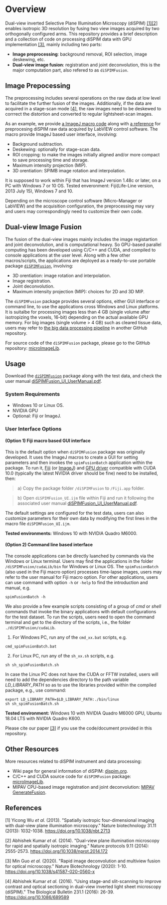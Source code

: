 # Overview

Dual-view inverted Selective Plane Illumination Microscopy (diSPIM) [[1]](#1)[[2]](#2) enables isotropic 3D resolution by fusing two view images acquired by two orthogonally configured arms. This repository provides a brief description and a collection of code on processing diSPIM data with GPU implementation [[3]](#3), mainly including two parts:

- **Image preprocessing**: background removal, ROI selection, image deskewing, etc.
- **Dual-view image fusion**: registration and joint deconvolution, this is the major computation part, also refered to as `diSPIMFusion`.

## Image Prepocessing

The preprocessing includes several operations on the raw dada at low level to facilitate the further fusion of the images. Additionally, if the data are acquired in a stage-scan mode [[4]](#4), the raw images need to be deskewed to corrrect the distortion and converted to regular lightsheet-scan images.

As an example, we provide [a ImageJ macro code](https://github.com/eguomin/diSPIMFusion/blob/master/diSPIM_Preprocessing.ijm) along with [a reference](https://github.com/eguomin/diSPIMFusion/blob/master/diSPIM_Preprocessing_Referrence.pdf) for preprocesing diSPIM raw data acquired by LabVIEW control software. The macro provide ImageJ based user interface, involving:

- Background subtraction.
- Deskewing: optionally for stage-scan data.
- ROI cropping: to make the images initially aligned and/or more compact to save processing time and storage.
- Maximum intensity projection (MIP).
- 3D orentiation: SPIMB image rotation and interpolation.

It is supposed to work within Fiji that has ImageJ version 1.48c or later, on a PC with Windows 7 or 10 OS. Tested enveronment: Fiji(Life-Line version, 2013 July 15), Windows 7 and 10.

Depending on the microscope control software (Micro-Manager or LabVIEW) and the acquisition configuration, the preprocessing may vary and users may correspondingly need to customize their own code.

## Dual-view Image Fusion

The fusion of the dual-view images mainly includes the image registartion and joint deconvolution, and is computational heavy. So GPU-based parallel computing has been developed using C/C++ and CUDA, and compiled to console applications at the user level. Along with a few other macros/scripts, the applications are deployed as a ready-to-use portable package [`diSPIMFusion`](https://www.dropbox.com/sh/czn4kwzwcgy0s3x/AADipfEsUSwuCsEBg8P7wc4_a?dl=0), involving:

- 3D orentiation: image rotation and interpolation.
- Image registration.
- Joint deconvolution.
- Maximum intensity projection (MIP): choices for 2D and 3D MIP.

The `diSPIMFusion` package provides several options, either GUI interface or command line, to use the applications cross Windows and Linux platforms. It is suitalbe for processing images less than 4 GB (single volume after isotropizing the voxels, 16-bit) depending on the actual available GPU memory. For big images (single volume > 4 GB) such as cleared tissue data, users may refer to [the big data processing pipeline](https://github.com/eguomin/regDeconProject) in another GitHub repository.

For source code of the `diSPIMFusion` package, please go to the GitHub repository: [microImageLib](https://github.com/eguomin/microImageLib).

## Usage

Download the [`diSPIMFusion`](https://www.dropbox.com/sh/czn4kwzwcgy0s3x/AADipfEsUSwuCsEBg8P7wc4_a?dl=0) package along with the test data, and check the user manual [diSPIMFusion_UI_UserManual.pdf](https://github.com/eguomin/diSPIMFusion/blob/master/diSPIMFusion_UI_UserManual.pdf).

### System Requirements

- Windows 10 or Linux OS. 
- NVIDIA GPU
- Optional: Fiji or ImageJ.

### User Interface Options

#### (Option 1) Fiji macro based GUI interface

This is the default option when `diSPIMFusion` package was originally developed. It uses the ImageJ macros to create a GUI for setting parameters and then invokes the `spimFusionBatch` application within the package. To run it, [Fiji](https://fiji.sc/) (or [ImageJ](https://imagej.net)) and [GPU driver](https://www.nvidia.com/Download/index.aspx) compatible with CUDA 10.0 (typically the latest NVIDIA driver should be fine) need to be installed, then:

> a) Copy the package folder `/diSPIMFusion` to `/Fiji.app` folder.

> b) Open `diSPIMFusion_UI.ijm` file within Fiji and run it following the associated user manual [diSPIMFusion_UI_UserManual.pdf](https://github.com/eguomin/diSPIMFusion/blob/master/diSPIMFusion_UI_UserManual.pdf).

The default settings are configured for the test data, users can also customize parameters for their own data by modifying the first lines in the macro file `diSPIMFusion_UI.ijm`. 

**Tested environments:** Windows 10 with NVIDIA Quadro M6000.

#### (Option 2) Command line based interface

The console applications can be directly luanched by commands via the Windows or Linux terminal. Users may find the applications in the folder `/diSPIMFusion/cudaLib/bin` for Windows or Linux OS. The `spimFusionBatch` (also used in the Fiji macro option) processes time-lapse images, users may refer to the user manual for Fiji macro option. For other applications, users can use command with option `-h` or `-help` to find the introduction and manual, e.g.
```posh
spimFusionBatch -h
```
We also provide a few example scripts consisting of a group of *cmd* or *shell* commands that invoke the binary applications with default configurations for the test dataset. To run the scripts, users need to open the command terminal and get to the directory of the scripts, i.e., the folder `./diSPIMFusion/cudaLib`.

1) For Windows PC, run any of the `cmd_xx.bat` scripts, e.g.
```posh
cmd_spimFusionBatch.bat
```
2) For Linux PC, run any of the `sh_xx.sh` scripts, e.g.
```posh
sh sh_spimFusionBatch.sh
```
In case the Linux PC does not have the CUDA or FFTW installed, users will need to add the dependencies directory to the path variable *LD_LIBRARY_PATH* so as to use the libraries provided within the compiled package, e.g., use command:
```posh
export LD_LIBRARY_PATH=$LD_LIBRARY_PATH:./bin/linux
sh sh_spimFusionBatch.sh
```

**Tested environment:** Windows 10 with NVIDIA Quadro M6000 GPU, Ubuntu 18.04 LTS with NVIDIA Quadro K600.

Please cite our paper [[3]](#3) if you use the code/document provided in this repository.

## Other Resources

More resources related to diSPIM instrument and data processing: 

- Wiki page for general information of diSPIM: [dispim.org](http://dispim.org/).
- C/C++ and CUDA source code for `diSPIMFusion` package: [microImageLib](https://github.com/eguomin/microImageLib).
- MIPAV CPU-based image registration and joint deconvolution:  [MIPAV GenerateFusion](http://dispim.org/software/mipav_generatefusion).

## References

<a id="1">[1]</a>
Yicong Wu *et al.* (2013).
"Spatially isotropic four-dimensional imaging with dual-view plane illumination microscopy." Nature biotechnology 31.11 (2013): 1032-1038. https://doi.org/10.1038/nbt.2713

<a id="2">[2]</a>
Abhishek Kumar *et al.* (2014).
"Dual-view plane illumination microscopy for rapid and spatially isotropic imaging." Nature protocols 9.11 (2014): 2555-2573. https://doi.org/10.1038/nprot.2014.172

<a id="3">[3]</a>
Min Guo *et al.* (2020).
"Rapid image deconvolution and multiview fusion for optical microscopy." Nature Biotechnology (2020): 1-10. https://doi.org/10.1038/s41587-020-0560-x

<a id="4">[4]</a>
Abhishek Kumar *et al.* (2016).
"Using stage-and slit-scanning to improve contrast and optical sectioning in dual-view inverted light sheet microscopy (diSPIM)." The Biological Bulletin 231.1 (2016): 26-39. https://doi.org/10.1086/689589

